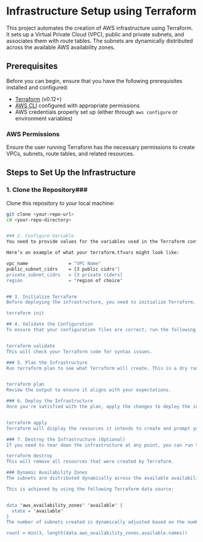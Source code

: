 # Infrastructure Setup using Terraform

This project automates the creation of AWS infrastructure using Terraform. It sets up a Virtual Private Cloud (VPC), public and private subnets, and associates them with route tables. The subnets are dynamically distributed across the available AWS availability zones.

## Prerequisites

Before you can begin, ensure that you have the following prerequisites installed and configured:

- [Terraform](https://www.terraform.io/downloads.html) (v0.12+)
- [AWS CLI](https://aws.amazon.com/cli/) configured with appropriate permissions
- AWS credentials properly set up (either through `aws configure` or environment variables)

### AWS Permissions
Ensure the user running Terraform has the necessary permissions to create VPCs, subnets, route tables, and related resources.

## Steps to Set Up the Infrastructure

### 1. Clone the Repository###

Clone this repository to your local machine:

```bash
git clone <your-repo-url>
cd <your-repo-directory>


### 2. Configure Variable
You need to provide values for the variables used in the Terraform configuration. Update the terraform.tfvars file with your specific configurations.

Here’s an example of what your terraform.tfvars might look like:

vpc_name               = "VPC Name"
public_subnet_cidrs    = [3 public cidrs"]
private_subnet_cidrs   = [3 private ciders]
region                 = "region of choice"


## 3. Initialize Terraform
Before deploying the infrastructure, you need to initialize Terraform. This step downloads the necessary provider plugins and sets up the backend:

terraform init

## 4. Validate the Configuration
To ensure that your configuration files are correct, run the following command:


terraform validate
This will check your Terraform code for syntax issues.

### 5. Plan the Infrastructure
Run terraform plan to see what Terraform will create. This is a dry run that shows you the resources it will create without actually deploying them:


terraform plan
Review the output to ensure it aligns with your expectations.

### 6. Deploy the Infrastructure
Once you're satisfied with the plan, apply the changes to deploy the infrastructure:


terraform apply
Terraform will display the resources it intends to create and prompt you for confirmation. Type yes to proceed.

### 7. Destroy the Infrastructure (Optional)
If you need to tear down the infrastructure at any point, you can run the following command:

terraform destroy
This will remove all resources that were created by Terraform.

### Dynamic Availability Zones
The subnets are distributed dynamically across the available availability zones in the region. If the region has fewer than 3 zones, Terraform will automatically adjust and create subnets in the available zones.

This is achieved by using the following Terraform data source:


data "aws_availability_zones" "available" {
  state = "available"
}
The number of subnets created is dynamically adjusted based on the number of availability zones:

count = min(3, length(data.aws_availability_zones.available.names))